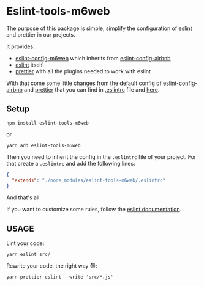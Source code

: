 # Eslint-tools-m6web
The purpose of this package is simple, simplify the configuration of eslint and prettier in our projects.

It provides: 
- [eslint-config-m6web](https://github.com/M6Web/eslint-config-m6web) which inherits from [eslint-config-airbnb](https://github.com/airbnb/javascript)
- [eslint](https://eslint.org/) itself
- [prettier](https://github.com/prettier/prettier) with all the plugins needed to work with eslint

With that come some little changes from the default config of [eslint-config-airbnb](https://github.com/airbnb/javascript) and [prettier](https://github.com/prettier/prettier) that you can find in [.eslintrc](.eslintrc) file and [here](https://github.com/M6Web/eslint-config-m6web/blob/master/index.js).

## Setup

```shell
npm install eslint-tools-m6web
```

or 

```shell
yarn add eslint-tools-m6web
```

Then you need to inherit the config in the `.eslintrc` file of your project. For that create a `.eslintrc` and add the following lines:
```json
{
  "extends": "./node_modules/eslint-tools-m6web/.eslintrc"
}
```

And that's all.

If you want to customize some rules, follow the [eslint documentation](https://eslint.org/docs/user-guide/configuring). 

## USAGE
Lint your code:
```shell
yarn eslint src/
```

Rewrite your code, the right way :smiling_imp::
```shell
yarn prettier-eslint --write 'src/*.js'
```
